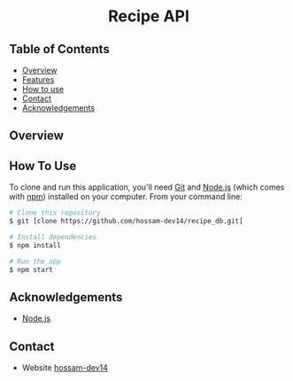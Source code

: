 
<h1 align="center">Recipe API</h1>


## Table of Contents

- [Overview](#overview)
- [Features](#features)
- [How to use](#how-to-use)
- [Contact](#contact)
- [Acknowledgements](#acknowledgements)


## Overview


## How To Use

To clone and run this application, you'll need [Git](https://git-scm.com) and [Node.js](https://nodejs.org/en/download/) (which comes with [npm](http://npmjs.com)) installed on your computer. From your command line:

```bash
# Clone this repository
$ git [clone https://github.com/hossam-dev14/recipe_db.git]

# Install dependencies
$ npm install

# Run the app
$ npm start
```

## Acknowledgements

<!-- This section should list any articles or add-ons/plugins that helps you to complete the project. This is optional but it will help you in the future. For exmpale -->

- [Node.js](https://nodejs.org/)

## Contact
- Website [hossam-dev14](https://hossam-dev14.github.io/)

